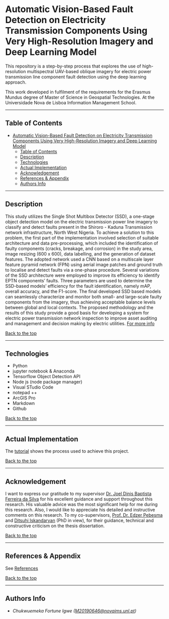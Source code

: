 # Automatic Vision-Based Fault Detection on Electricity Transmission Components Using Very High-Resolution Imagery and Deep Learning Model

This repository is a step-by-step process that explores the use of high-resolution multispectral UAV-based oblique imagery for electric power transmission line component fault detection using the deep learning approach. 

This work developed in fulfilment of the requirements for the Erasmus Mundus degree of Master of Science in Geospatial Technologies. At the Universidade Nova de Lisboa Information Management School.
________
## Table of Contents

- [Automatic Vision-Based Fault Detection on Electricity Transmission Components Using Very High-Resolution Imagery and Deep Learning Model](#automatic-vision-based-fault-detection-on-electricity-transmission-components-using-very-high-resolution-imagery-and-deep-learning-model)
  - [Table of Contents](#table-of-contents)
  - [Description](#description)
  - [Technologies](#technologies)
  - [Actual Implementation](#actual-implementation)
  - [Acknowledgement](#acknowledgement)
  - [References & Appendix](#references--appendix)
  - [Authors Info](#authors-info)

________  
## Description
This study utilizes the Single Shot Multibox Detector (SSD), a one-stage object detection model on the electric transmission power line imagery to classify and detect faults present in the Shiroro - Kaduna Transmission network infrastructure, North West Nigeria. To achieve a solution to this problem, the first part of the implementation involved selection of suitable architecture and data pre-processing, which included the identification of faulty components (cracks, breakage, and corrosion) in the study area, image resizing (600 x 600), data labelling, and the generation of dataset features. The adopted network used a CNN based on a multiscale layer feature pyramid network (FPN) using aerial image patches and ground truth to localise and detect faults via a one-phase procedure. Several variations of the SSD architecture were employed to improve its efficiency to identify EPTN components’ faults.  Three parameters are used to determine the SSD-based models’ efficiency for the fault identification, namely mAP, overall accuracy, and the F1-score. The final developed SSD based models can seamlessly characterize and monitor both small- and large-scale faulty components from the imagery, thus achieving acceptable balance levels between global and local contexts. The proposed methodology and the results of this study provide a good basis for developing a system for electric power transmission network inspection to improve asset auditing and management and decision making by electric utilities. [For more info](docs/Introduction.md)

[Back to the top](#table-of-contents)
________

## Technologies
- Python
- jupyter notebook & Anaconda
- Tensorflow Object Detection API
- Node js (node package manager)
- Visual STudio Code
- notepad ++
- ArcGIS Pro
- Markdown
- Github

[Back to the top](#table-of-contents)
__________

## Actual Implementation
The [tutorial](docs/Installation.md) shows the process used to achieve this project.

[Back to the top](#table-of-contents)
__________

## Acknowledgement
I want to express our gratitude to my supervisor [Dr. Joel Dinis Baptista Ferreira da Silva](https://novaresearch.unl.pt/en/persons/joel-dinis-baptista-ferreira-da-silva) for his excellent guidance and support throughout this research. His valuable advice was the most significant help for me during this research. Also, I would like to appreciate his detailed and instructive comments on this research. To my co-supervisors, [Prof. Dr. Edzer Pebesma](https://www.uni-muenster.de/Geoinformatics/en/institute/staff/index.php/119/edzer_pebesma) and [Ditsuhi Iskandaryan](http://geotec.uji.es/staff/) (PhD in view), for their guidance, technical and constructive criticism on the thesis dissertation. 

[Back to the top](#table-of-contents)
___________

## References & Appendix
See [References](docs/References.md)

[Back to the top](#table-of-contents)
__________

## Authors Info
* *Chukwuemeka Fortune Igwe (M20190646@novaims.unl.pt)*